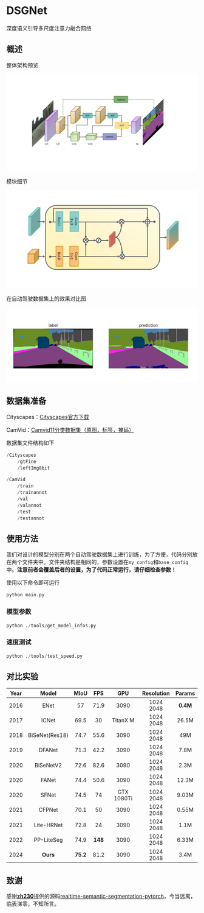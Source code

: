# DSGNet

深度语义引导多尺度注意力融合网络

## 概述

整体架构预览

![pic](./figs/DSGNet.jpg)

模块细节

![pic](./figs/AGF.jpg)

在自动驾驶数据集上的效果对比图

![pic](./figs/cityscapes.jpg)

## 数据集准备

Cityscapes：[Cityscapes官方下载](https://www.cityscapes-dataset.com/downloads/)

CamVid：[Camvid11分类数据集（原图，标签，掩码）](https://featurize.cn/datasets/chris2000520)

数据集文件结构如下

```py
/Cityscapes
    /gtFine
    /leftImg8bit
```

```python
/CamVid
    /train
    /trainannot
    /val
    /valannot
    /test
    /testannot
```

## 使用方法

我们对设计的模型分别在两个自动驾驶数据集上进行训练，为了方便，代码分别放在两个文件夹中。文件夹结构是相同的，参数设置在`my_config`和`base_config`中。**注意前者会覆盖后者的设置，为了代码正常运行，请仔细检查参数！**

使用以下命令即可运行

```py
python main.py
```

### 模型参数

```python
python ./tools/get_model_infos.py
```

### 速度测试

```py
python ./tools/test_speed.py
```

## 对比实验

| Year |     Model      |   MIoU   |   FPS   |    GPU     | Resolution |  Params  |
| :--: | :------------: | :------: | :-----: | :--------: | :--------: | :------: |
| 2016 |      ENet      |    57    |  71.9   |    3090    | 1024 2048  | **0.4M** |
| 2017 |     ICNet      |   69.5   |   30    |  TitanX M  | 1024 2048  |  26.5M   |
| 2018 | BiSeNet(Res18) |   74.7   |  55.6   |    3090    | 1024 2048  |   49M    |
| 2019 |     DFANet     |   71.3   |  42.2   |    3090    | 1024 2048  |   7.8M   |
| 2020 |   BiSeNetV2    |   72.6   |  82.6   |    3090    | 1024 2048  |   2.3M   |
| 2020 |     FANet      |   74.4   |  50.6   |    3090    | 1024 2048  |  12.3M   |
| 2020 |     SFNet      |   74.5   |   74    | GTX 1080Ti | 1024 2048  |  9.03M   |
| 2021 |     CFPNet     |   70.1   |   50    |    3090    | 1024 2048  |  0.55M   |
| 2021 |   Lite-HRNet   |   72.8   |   24    |    3090    | 1024 2048  |   1.1M   |
| 2022 |   PP-LiteSeg   |   74.9   | **148** |    3090    | 1024 2048  |  6.33M   |
| 2024 |    **Ours**    | **75.2** |  81.2   |    3090    | 1024 2048  |   3.4M   |

## 致谢

感谢[**zh230**](https://github.com/zh320)提供的源码[realtime-semantic-segmentation-pytorch](https://github.com/zh320/realtime-semantic-segmentation-pytorch)，今当远离，临表涕零，不知所言。
